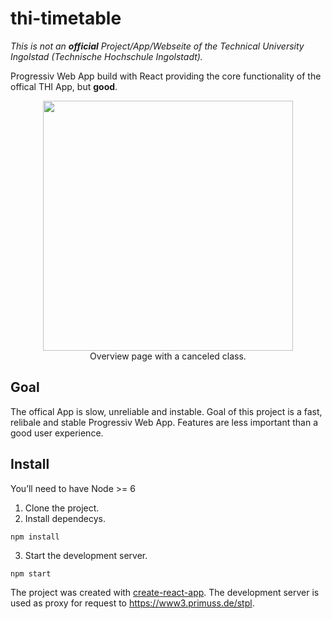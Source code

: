 # thi-timetable
*This is not an **official** Project/App/Webseite of the Technical University Ingolstad (Technische Hochschule Ingolstadt).*

Progressiv Web App build with React providing the core functionality of the offical THI App, but **good**. 

<p align="center">
  <img height="400" src="https://i.imgur.com/gDa79SQ.png"><br/>
  Overview page with a canceled class.
</p>

## Goal
The offical App is slow, unreliable and instable.
Goal of this project is a fast, relibale and stable Progressiv Web App.
Features are less important than a good user experience.

## Install
You’ll need to have Node >= 6

1. Clone the project.
2. Install dependecys.
```
npm install
```
3. Start the development server.
```
npm start
```

The project was created with [create-react-app](https://github.com/facebook/create-react-app). The development server is used as proxy for request to https://www3.primuss.de/stpl.
